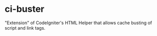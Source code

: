 # ci-buster
"Extension" of CodeIgniter's HTML Helper that allows cache busting of script and link tags.
